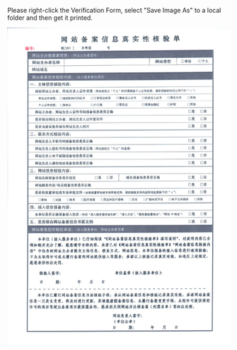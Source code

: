 Please right-click the Verification Form, select "Save Image As" to a local folder and then get it printed.

![Guangdong-Province-Unit-verification-form-download-cn-1.jpg](../../../../../image/ICP-License-Service/Guangdong-Province-Unit-verification-form-download-cn-1.jpg)